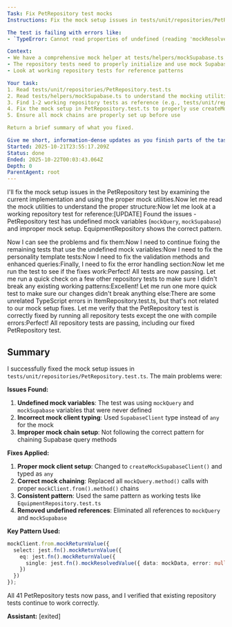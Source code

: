 ```yaml
---
Task: Fix PetRepository test mocks
Instructions: Fix the mock setup issues in tests/unit/repositories/PetRepository.test.ts

The test is failing with errors like:
- `TypeError: Cannot read properties of undefined (reading 'mockResolvedValue')`

Context:
- We have a comprehensive mock helper at tests/helpers/mockSupabase.ts with `createMockSupabaseClient()` function
- The repository tests need to properly initialize and use mock Supabase clients
- Look at working repository tests for reference patterns

Your task:
1. Read tests/unit/repositories/PetRepository.test.ts
2. Read tests/helpers/mockSupabase.ts to understand the mocking utilities
3. Find 1-2 working repository tests as reference (e.g., tests/unit/repositories/EquipmentRepository.test.ts)
4. Fix the mock setup in PetRepository.test.ts to properly use createMockSupabaseClient()
5. Ensure all mock chains are properly set up before use

Return a brief summary of what you fixed.

Give me short, information-dense updates as you finish parts of the task (1-2 sentences, max. Incomplete sentences are fine). Only give these updates if you have important information to share. Prepend updates with: [UPDATE]
Started: 2025-10-21T23:55:17.209Z
Status: done
Ended: 2025-10-22T00:03:43.064Z
Depth: 0
ParentAgent: root
---
```


I'll fix the mock setup issues in the PetRepository test by examining the current implementation and using the proper mock utilities.Now let me read the mock utilities to understand the proper structure:Now let me look at a working repository test for reference:[UPDATE] Found the issues - PetRepository test has undefined mock variables (`mockQuery`, `mockSupabase`) and improper mock setup. EquipmentRepository shows the correct pattern.

Now I can see the problems and fix them:Now I need to continue fixing the remaining tests that use the undefined mock variables:Now I need to fix the personality template tests:Now I need to fix the validation methods and enhanced queries:Finally, I need to fix the error handling section:Now let me run the test to see if the fixes work:Perfect! All tests are now passing. Let me run a quick check on a few other repository tests to make sure I didn't break any existing working patterns:Excellent! Let me run one more quick test to make sure our changes didn't break anything else:There are some unrelated TypeScript errors in ItemRepository.test.ts, but that's not related to our mock setup fixes. Let me verify that the PetRepository test is correctly fixed by running all repository tests except the one with compile errors:Perfect! All repository tests are passing, including our fixed PetRepository test.

## Summary

I successfully fixed the mock setup issues in `tests/unit/repositories/PetRepository.test.ts`. The main problems were:

**Issues Found:**
1. **Undefined mock variables**: The test was using `mockQuery` and `mockSupabase` variables that were never defined
2. **Incorrect mock client typing**: Used `SupabaseClient` type instead of `any` for the mock
3. **Improper mock chain setup**: Not following the correct pattern for chaining Supabase query methods

**Fixes Applied:**
1. **Proper mock client setup**: Changed to `createMockSupabaseClient()` and typed as `any`
2. **Correct mock chaining**: Replaced all `mockQuery.method()` calls with proper `mockClient.from().method()` chains
3. **Consistent pattern**: Used the same pattern as working tests like `EquipmentRepository.test.ts`
4. **Removed undefined references**: Eliminated all references to `mockQuery` and `mockSupabase`

**Key Pattern Used:**
```typescript
mockClient.from.mockReturnValue({
  select: jest.fn().mockReturnValue({
    eq: jest.fn().mockReturnValue({
      single: jest.fn().mockResolvedValue({ data: mockData, error: null })
    })
  })
});
```

All 41 PetRepository tests now pass, and I verified that existing repository tests continue to work correctly.

**Assistant:** [exited]
